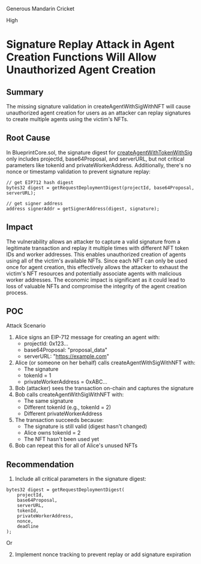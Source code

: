 Generous Mandarin Cricket

High

# Signature Replay Attack in Agent Creation Functions Will Allow Unauthorized Agent Creation

## Summary
The missing signature validation in createAgentWithSigWithNFT will cause unauthorized agent creation for users as an attacker can replay signatures to create multiple agents using the victim's NFTs.

## Root Cause
In BlueprintCore.sol, the signature digest for [createAgentWithTokenWithSig](https://github.com/sherlock-audit/2025-03-crestal-network/blob/27a3c28155702b3a68f29347efedffb048010e33/crestal-omni-contracts/src/BlueprintCore.sol#L502C10-L502C91) only includes projectId, base64Proposal, and serverURL, but not critical parameters like tokenId and privateWorkerAddress. Additionally, there's no nonce or timestamp validation to prevent signature replay:

```solidity
// get EIP712 hash digest
bytes32 digest = getRequestDeploymentDigest(projectId, base64Proposal, serverURL);

// get signer address
address signerAddr = getSignerAddress(digest, signature);
```

## Impact
The vulnerability allows an attacker to capture a valid signature from a legitimate transaction and replay it multiple times with different NFT token IDs and worker addresses. This enables unauthorized creation of agents using all of the victim's available NFTs. Since each NFT can only be used once for agent creation, this effectively allows the attacker to exhaust the victim's NFT resources and potentially associate agents with malicious worker addresses. The economic impact is significant as it could lead to loss of valuable NFTs and compromise the integrity of the agent creation process.

## POC
Attack Scenario
1. Alice signs an EIP-712 message for creating an agent with:
    * projectId: 0x123...
    * base64Proposal: "proposal_data"
    * serverURL: "https://example.com"
2. Alice (or someone on her behalf) calls createAgentWithSigWithNFT with:
    * The signature
    * tokenId = 1
    * privateWorkerAddress = 0xABC...
3. Bob (attacker) sees the transaction on-chain and captures the signature
4. Bob calls createAgentWithSigWithNFT with:
    * The same signature
    * Different tokenId (e.g., tokenId = 2)
    * Different privateWorkerAddress
5. The transaction succeeds because:
    * The signature is still valid (digest hasn't changed)
    * Alice owns tokenId = 2
    * The NFT hasn't been used yet
6. Bob can repeat this for all of Alice's unused NFTs

## Recommendation

1. Include all critical parameters in the signature digest:
```solidity
bytes32 digest = getRequestDeploymentDigest(
    projectId,
    base64Proposal,
    serverURL,
    tokenId,
    privateWorkerAddress,
    nonce,
    deadline
);
```
Or

2. Implement nonce tracking to prevent replay or add signature expiration